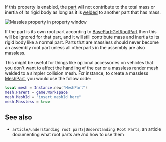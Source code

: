 If this property is enabled, the [part](https://developer.roblox.com/en-us/api-reference/class/BasePart) will not contribute to the total mass or inertia of its rigid body as long as it is [welded](https://developer.roblox.com/en-us/api-reference/class/Weld) to another part that has mass.

![Massles property in property window](https://developer.roblox.com/assets/blt6637aa711aa15ddc/Screen_Shot_2019-01-18_at_10.03.30_PM.png)

If the part is its own root part according to [BasePart:GetRootPart](https://developer.roblox.com/en-us/api-reference/function/BasePart/GetRootPart) then this will be ignored for that part, and it will still contribute mass and inertia to its rigid body like a normal part. Parts that are massless should never become an assembly root part unless all other parts in the assembly are also massless.

This might be useful for things like optional accessories on vehicles that you don't want to affect the handling of the car or a massless render mesh welded to a simpler collision mesh. For instance, to create a massless [MeshPart](https://developer.roblox.com/en-us/api-reference/class/MeshPart), you would use the follow code:

```Lua
local mesh = Instance.new("MeshPart")
mesh.Parent = game.Workspace
mesh.MeshId = "insert meshId here"
mesh.Massless = true
``` 

See also
--------

*   `article/understanding root parts|Understanding Root Parts`, an article documenting what root parts are and how to use them